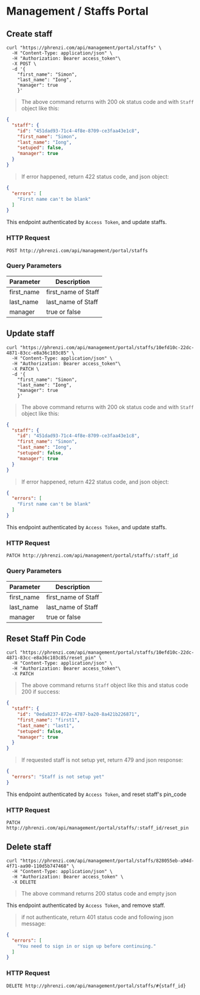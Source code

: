 # Management / Staffs Portal

## Create staff

```shell
curl "https://phrenzi.com/api/management/portal/staffs" \
  -H "Content-Type: application/json" \
  -H "Authorization: Bearer access_token"\
  -X POST \
  -d '{
    "first_name": "Simon",
    "last_name": "Iong",
    "manager": true
    }'
```

> The above command returns with 200 ok status code and with `Staff` object like this:

```json
{
  "staff": {
    "id": "451dad93-71c4-4f8e-8709-ce3faa43e1c8",
    "first_name": "Simon",
    "last_name": "Iong",
    "setuped": false,
    "manager": true
  }
}
```

> If error happened, return 422 status code, and json object:

``` json
{
  "errors": [
    "First name can't be blank"
  ]
}
```

This endpoint authenticated by `Access Token`, and update staffs.

### HTTP Request

`POST http://phrenzi.com/api/management/portal/staffs`

### Query Parameters

Parameter | Description
--------- | -----------
first_name | first_name of Staff
last_name | last_name of Staff
manager | true or false

## Update staff

```shell
curl "https://phrenzi.com/api/management/portal/staffs/10efd10c-22dc-4871-83cc-e8a36c103c85" \
  -H "Content-Type: application/json" \
  -H "Authorization: Bearer access_token"\
  -X PATCH \
  -d '{
    "first_name": "Simon",
    "last_name": "Iong",
    "manager": true
    }'
```

> The above command returns with 200 ok status code and with `Staff` object like this:

```json
{
  "staff": {
    "id": "451dad93-71c4-4f8e-8709-ce3faa43e1c8",
    "first_name": "Simon",
    "last_name": "Iong",
    "setuped": false,
    "manager": true
  }
}
```

> If error happened, return 422 status code, and json object:

``` json
{
  "errors": [
    "First name can't be blank"
  ]
}
```

This endpoint authenticated by `Access Token`, and update staffs.

### HTTP Request

`PATCH http://phrenzi.com/api/management/portal/staffs/:staff_id`

### Query Parameters

Parameter | Description
--------- | -----------
first_name | first_name of Staff
last_name | last_name of Staff
manager | true or false

## Reset Staff Pin Code

```shell
curl "https://phrenzi.com/api/management/portal/staffs/10efd10c-22dc-4871-83cc-e8a36c103c85/reset_pin" \
  -H "Content-Type: application/json" \
  -H "Authorization: Bearer access_token"\
  -X PATCH
```

> The above command returns `Staff` object like this and status code 200 if success:

```json
{
  "staff": {
    "id": "0eda8237-872e-4787-ba20-8a421b226871",
    "first_name": "first1",
    "last_name": "last1",
    "setuped": false,
    "manager": true
  }
}
```

> If requested staff is not setup yet, return 479 and json response:

```json
{
  "errors": "Staff is not setup yet"
}
```

This endpoint authenticated by `Access Token`, and reset staff's pin_code

### HTTP Request

`PATCH http://phrenzi.com/api/management/portal/staffs/:staff_id/reset_pin`

## Delete staff

```shell
curl "https://phrenzi.com/api/management/portal/staffs/828055eb-a94d-4f71-aa90-110d5b747468" \
  -H "Content-Type: application/json" \
  -H "Authorization: Bearer access_token" \
  -X DELETE
```

> The above command returns 200 status code and empty json

This endpoint authenticated by `Access Token`, and remove staff.


> if not authenticate, return 401 status code and following json message:

``` json
{
  "errors": [
    "You need to sign in or sign up before continuing."
  ]
}
```

### HTTP Request

`DELETE http://phrenzi.com/api/management/portal/staffs/#{staff_id}`

